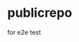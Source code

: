 # publicrepo
for e2e test













































































































































































































































































































































































































































































































































































































































































































































































































































































































































































































































































































































































































































































































































































































































































































































































































































































































































































































































































































































































































































































































































































































































































































































































































































































































































































































































































































